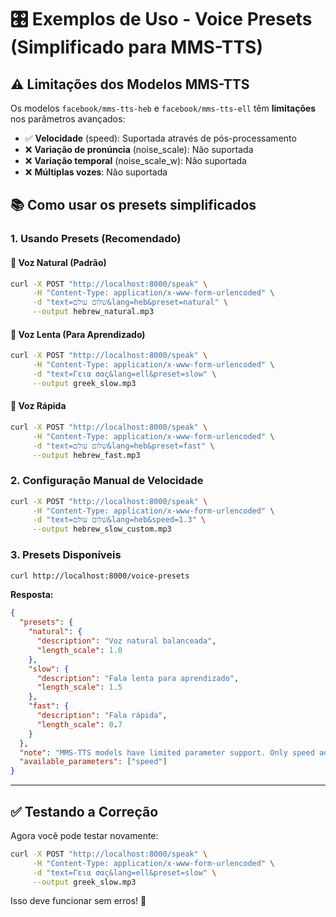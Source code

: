 # 🎛️ Exemplos de Uso - Voice Presets (Simplificado para MMS-TTS)

## ⚠️ **Limitações dos Modelos MMS-TTS**

Os modelos `facebook/mms-tts-heb` e `facebook/mms-tts-ell` têm **limitações** nos parâmetros avançados:

- ✅ **Velocidade** (speed): Suportada através de pós-processamento
- ❌ **Variação de pronúncia** (noise_scale): Não suportada
- ❌ **Variação temporal** (noise_scale_w): Não suportada
- ❌ **Múltiplas vozes**: Não suportada

## 📚 Como usar os presets simplificados

### 1. **Usando Presets** (Recomendado)

#### 🎤 Voz Natural (Padrão)
```bash
curl -X POST "http://localhost:8000/speak" \
     -H "Content-Type: application/x-www-form-urlencoded" \
     -d "text=שלום עולם&lang=heb&preset=natural" \
     --output hebrew_natural.mp3
```

#### 🐌 Voz Lenta (Para Aprendizado)
```bash
curl -X POST "http://localhost:8000/speak" \
     -H "Content-Type: application/x-www-form-urlencoded" \
     -d "text=Γεια σας&lang=ell&preset=slow" \
     --output greek_slow.mp3
```

#### 🏃 Voz Rápida
```bash
curl -X POST "http://localhost:8000/speak" \
     -H "Content-Type: application/x-www-form-urlencoded" \
     -d "text=שלום עולם&lang=heb&preset=fast" \
     --output hebrew_fast.mp3
```

### 2. **Configuração Manual de Velocidade**

```bash
curl -X POST "http://localhost:8000/speak" \
     -H "Content-Type: application/x-www-form-urlencoded" \
     -d "text=שלום עולם&lang=heb&speed=1.3" \
     --output hebrew_slow_custom.mp3
```

### 3. **Presets Disponíveis**

```bash
curl http://localhost:8000/voice-presets
```

**Resposta:**
```json
{
  "presets": {
    "natural": {
      "description": "Voz natural balanceada",
      "length_scale": 1.0
    },
    "slow": {
      "description": "Fala lenta para aprendizado",
      "length_scale": 1.5
    },
    "fast": {
      "description": "Fala rápida",
      "length_scale": 0.7
    }
  },
  "note": "MMS-TTS models have limited parameter support. Only speed adjustment is available.",
  "available_parameters": ["speed"]
}
```

---

## ✅ **Testando a Correção**

Agora você pode testar novamente:

```bash
curl -X POST "http://localhost:8000/speak" \
     -H "Content-Type: application/x-www-form-urlencoded" \
     -d "text=Γεια σας&lang=ell&preset=slow" \
     --output greek_slow.mp3
```

Isso deve funcionar sem erros! 🎉
